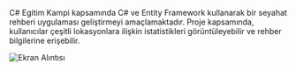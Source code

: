 C# Egitim Kampi kapsamında C# ve Entity Framework kullanarak bir seyahat rehberi uygulaması geliştirmeyi amaçlamaktadır.
Proje kapsamında, kullanıcılar çeşitli lokasyonlara ilişkin istatistikleri görüntüleyebilir ve rehber bilgilerine erişebilir.

![Ekran Alıntısı](https://github.com/user-attachments/assets/c5016c9f-400c-468f-a56f-99305562d1ad)
